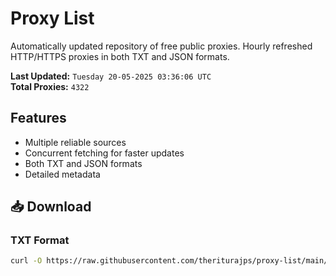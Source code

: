 # Proxy List

Automatically updated repository of free public proxies. Hourly refreshed HTTP/HTTPS proxies in both TXT and JSON formats.

**Last Updated:** `Tuesday 20-05-2025 03:36:06 UTC`  
**Total Proxies:** `4322`

## Features
- Multiple reliable sources
- Concurrent fetching for faster updates
- Both TXT and JSON formats
- Detailed metadata

## 📥 Download

### TXT Format
```bash
curl -O https://raw.githubusercontent.com/theriturajps/proxy-list/main/proxies.txt